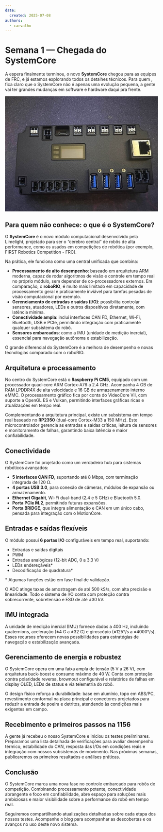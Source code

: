 ```yaml
---
date:
  created: 2025-07-08
authors:
  - carvalho
---
```


# Semana 1 — Chegada do SystemCore

A espera finalmente terminou, o novo **SystemCore** chegou para as equipes de FRC, e já estamos explorando todos os detalhes técnicos. Para quem  , fica claro que o SystemCore não é apenas uma evolução pequena, a gente vai ter grandes mudanças em software e hardware daqui pra frente.
<!-- more -->

<p align="center">
  <img src="assets/blog/6384c47661fd71a71b7448fba9af73fabbe483d8_2_666x500.png" alt="Render interno do SystemCore" width="800"/>
</p>

## Para quem não conhece: o que é o SystemCore?

O **SystemCore** é o novo módulo computacional desenvolvido pela Limelight, projetado para ser o “cérebro central” de robôs de alta performance, como os usados em competições de robótica (por exemplo, FIRST Robotics Competition - FRC).

Na prática, ele funciona como uma central unificada que combina:

- **Processamento de alto desempenho**: baseado em arquitetura ARM moderna, capaz de rodar algoritmos de visão e controle em tempo real no próprio módulo, sem depender de co-processadores externos. Em comparação, o **roboRIO**, é muito mais limitado em capacidade de processamento geral e praticamente inviável para tarefas pesadas de visão computacional por exemplo.
- **Gerenciamento de entradas e saídas (I/O)**: possibilita controlar sensores, atuadores, LEDs e outros dispositivos diretamente, com latência mínima.
- **Conectividade ampla**: inclui interfaces CAN FD, Ethernet, Wi-Fi, Bluetooth, USB e PCIe, permitindo integração com praticamente qualquer subsistema do robô.
- **Sensores embarcados**: como a IMU (unidade de medição inercial), essencial para navegação autônoma e estabilização.

O grande diferencial do SystemCore é a melhora de desempenho e novas tecnologias comparado com o roboRIO.



## Arquitetura e processamento

No centro do SystemCore está o **Raspberry Pi CM5**, equipado com um processador quad-core ARM Cortex-A76 a 2.4 GHz. Acompanha 4 GB de RAM LPDDR4X de alta velocidade e 16 GB de armazenamento interno eMMC. O processamento gráfico fica por conta do VideoCore VII, com suporte a OpenGL ES e Vulkan, permitindo interfaces gráficas ricas e atualizações em tempo real.

Complementando a arquitetura principal, existe um subsistema em tempo real baseado no **RP2350** (dual-core Cortex-M33 a 150 MHz). Este microcontrolador gerencia as entradas e saídas críticas, leitura de sensores e monitoramento de falhas, garantindo baixa latência e maior confiabilidade.

## Conectividade

O SystemCore foi projetado como um verdadeiro hub para sistemas robóticos avançados:

- **5 interfaces CAN FD**, suportando até 8 Mbps, com terminação integrada de 120 Ω.
- **4 portas USB 3.0**, para conexão de câmeras, módulos de expansão ou armazenamento.
- **Ethernet Gigabit**, Wi-Fi dual-band (2.4 e 5 GHz) e Bluetooth 5.0.
- **Porta PCIe M.2**, permitindo futuras expansões.
- **Porta BRIDGE**, que integra alimentação e CAN em um único cabo, pensada para integração com o MotionCore.

## Entradas e saídas flexíveis

O módulo possui **6 portas I/O** configuráveis em tempo real, suportando:

- Entradas e saídas digitais
- PWM
- Entradas analógicas (12-bit ADC, 0 a 3.3 V)
- LEDs endereçáveis* 
- Decodificação de quadratura*

\* Algumas funções estão em fase final de validação.

O ADC atinge taxas de amostragem de até 500 kS/s, com alta precisão e linearidade. Todo o sistema de I/O conta com proteção contra sobrecorrente, sobretensão e ESD de até ±30 kV.

## IMU integrada

A unidade de medição inercial (IMU) fornece dados a 400 Hz, incluindo quaternions, aceleração (±4 G a ±32 G) e giroscópio (±125°/s a ±4000°/s). Esses recursos oferecem novas possibilidades para estratégias de navegação e estabilização avançada.

## Gerenciamento de energia e robustez

O SystemCore opera em uma faixa ampla de tensão (5 V a 26 V), com arquitetura buck-boost e consumo máximo de 40 W. Conta com proteção contra polaridade reversa, brownout configurável e relatórios de falhas em display OLED, LEDs de status e via telemetria do robô.

O design físico reforça a durabilidade: base em alumínio, topo em ABS/PC, revestimento conformal na placa principal e conectores projetados para reduzir a entrada de poeira e detritos, atendendo às condições mais exigentes em campo.

## Recebimento e primeiros passos na 1156

A gente já recebeu o nosso SystemCore e iniciou os testes preliminares. Preparamos uma lista detalhada de verificações para avaliar desempenho térmico, estabilidade do CAN, resposta das I/Os em condições reais e integração com nossos subsistemas de movimento. Nas próximas semanas, publicaremos os primeiros resultados e análises práticas.

## Conclusão

O SystemCore marca uma nova fase no controle embarcado para robôs de competição. Combinando processamento potente, conectividade abrangente e foco em confiabilidade, abre espaço para soluções mais ambiciosas e maior visibilidade sobre a performance do robô em tempo real.

Seguiremos compartilhando atualizações detalhadas sobre cada etapa dos nossos testes. Acompanhe o blog para acompanhar as descobertas e os avanços no uso deste novo sistema.


